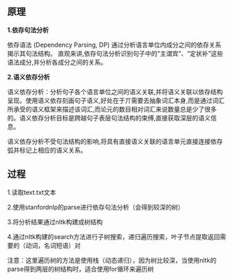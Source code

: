## 原理

**1.依存句法分析**

依存语法 (Dependency Parsing, DP) 通过分析语言单位内成分之间的依存关系揭示其句法结构。 直观来讲,依存句法分析识别句子中的“主谓宾”、“定状补”这些语法成分,并分析各成分之间的关系。

**2.语义依存分析**

语义依存分析：分析句子各个语言单位之间的语义关联,并将语义关联以依存结构呈现。使用语义依存刻画句子语义,好处在于丌需要去抽象词汇本身,而是通过词汇所承受的语义框架来描述该词汇,而论元的数目相对词汇来说数量总是少了很多的。语义依存分析目标是跨越句子表层句法结构的束缚,直接获取深层的语义信息。

语义依存分析不受句法结构的影响,将具有直接语义关联的语言单元直接连接依存弧并标记上相应的语义关系。

## 过程

1.读取text.txt文本

2.使用stanfordnlp的parse进行依存句法分析（会得到较深的树）

3.将分析结果通过nltk构建成树结构

4.通过nltk构建的search方法进行子树搜索，递归遍历搜索，叶子节点提取返回需要的（动词，名词短语）对

注意：这里遍历树的方法是使用栈（动态递归），因为树比较深，当使用nltk的parse得到两层的树结构时，适合使用for循环来遍历树 
